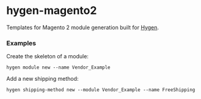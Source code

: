 # hygen-magento2

Templates for Magento 2 module generation built for [Hygen](https://www.hygen.io/).

### Examples

Create the skeleton of a module:

    hygen module new --name Vendor_Example

Add a new shipping method:

    hygen shipping-method new --module Vendor_Example --name FreeShipping
